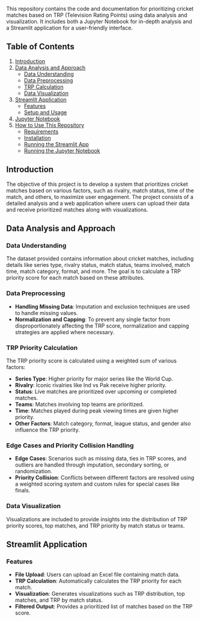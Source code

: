 This repository contains the code and documentation for prioritizing cricket matches based on TRP (Television Rating Points) using data analysis and visualization. It includes both a Jupyter Notebook for in-depth analysis and a Streamlit application for a user-friendly interface.

## Table of Contents

1. [Introduction](#introduction)
2. [Data Analysis and Approach](#data-analysis-and-approach)
   - [Data Understanding](#data-understanding)
   - [Data Preprocessing](#data-preprocessing)
   - [TRP Calculation](#trp-calculation)
   - [Data Visualization](#data-visualization)
3. [Streamlit Application](#streamlit-application)
   - [Features](#features)
   - [Setup and Usage](#setup-and-usage)
4. [Jupyter Notebook](#jupyter-notebook)
5. [How to Use This Repository](#how-to-use-this-repository)
   - [Requirements](#requirements)
   - [Installation](#installation)
   - [Running the Streamlit App](#running-the-streamlit-app)
   - [Running the Jupyter Notebook](#running-the-jupyter-notebook)

## Introduction

The objective of this project is to develop a system that prioritizes cricket matches based on various factors, such as rivalry, match status, time of the match, and others, to maximize user engagement. The project consists of a detailed analysis and a web application where users can upload their data and receive prioritized matches along with visualizations.

## Data Analysis and Approach

### Data Understanding

The dataset provided contains information about cricket matches, including details like series type, rivalry status, match status, teams involved, match time, match category, format, and more. The goal is to calculate a TRP priority score for each match based on these attributes.

### Data Preprocessing

- **Handling Missing Data**: Imputation and exclusion techniques are used to handle missing values.
- **Normalization and Capping**: To prevent any single factor from disproportionately affecting the TRP score, normalization and capping strategies are applied where necessary.

### TRP Priority Calculation

The TRP priority score is calculated using a weighted sum of various factors:

- **Series Type**: Higher priority for major series like the World Cup.
- **Rivalry**: Iconic rivalries like Ind vs Pak receive higher priority.
- **Status**: Live matches are prioritized over upcoming or completed matches.
- **Teams**: Matches involving top teams are prioritized.
- **Time**: Matches played during peak viewing times are given higher priority.
- **Other Factors**: Match category, format, league status, and gender also influence the TRP priority.

### Edge Cases and Priority Collision Handling

- **Edge Cases**: Scenarios such as missing data, ties in TRP scores, and outliers are handled through imputation, secondary sorting, or randomization.
- **Priority Collision**: Conflicts between different factors are resolved using a weighted scoring system and custom rules for special cases like finals.

### Data Visualization

Visualizations are included to provide insights into the distribution of TRP priority scores, top matches, and TRP priority by match status or teams.

## Streamlit Application

### Features

- **File Upload**: Users can upload an Excel file containing match data.
- **TRP Calculation**: Automatically calculates the TRP priority for each match.
- **Visualization**: Generates visualizations such as TRP distribution, top matches, and TRP by match status.
- **Filtered Output**: Provides a prioritized list of matches based on the TRP score.
